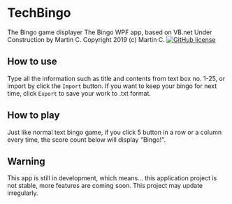 # TechBingo
 The Bingo game displayer
 The Bingo WPF app, based on VB.net
 Under Construction 
 by Martin C.
 Copyright 2019 (c) Martin C. 
 [![GitHub license](https://img.shields.io/github/license/mcmartin25/TechBingo.svg)](https://github.com/mcmartin25/TechBingo/blob/master/LICENSE)
 ## How to use
 Type all the information such as title and contents from text box no. 1-25, or import by click the `Import` button.
 If you want to keep your bingo for next time, click `Export` to save your work to .txt format. 
 ## How to play
 Just like normal text bingo game, if you click 5 button in a row or a column every time, the score count below will display "Bingo!".
 ## Warning
 This app is still in development,
 which means... this application project is not stable, more features are coming soon.
 This project may update irregularly.
